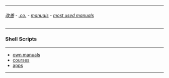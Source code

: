 
---

###### [改善](https://github.com/ttltrk/0C/blob/master/README.MD) - [.co.](https://github.com/ttltrk/PRG/blob/master/CODING.MD) - [manuals](https://github.com/ttltrk/PRG/blob/master/MAN.MD) - [most used manuals](https://github.com/ttltrk/PRG/blob/master/MUM.MD)

---

### Shell Scripts

---

* [own manuals]()
* [courses](https://github.com/ttltrk/ELSE/blob/master/SHELL/OUM/COURSES/COURSES.MD)
* [apps]()

---
